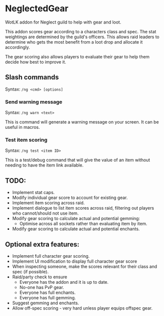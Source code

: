 # NeglectedGear
WotLK addon for Neglect guild to help with gear and loot.

This addon scores gear according to a characters class and spec. The stat weightings are determined by the guild's officers. This allows raid leaders to determine who gets the most benefit from a loot drop and allocate it accordingly.

The gear scoring also allows players to evaluate their gear to help them decide how best to improve it.

## Slash commands

Syntax: `/ng <cmd> [options]`

### Send warning message

Syntax: `/ng warn <text>`

This is command will generate a warning message on your screen. It can be useful in macros.

### Test item scoring

Syntax: `/ng test <item ID>`

This is a test/debug command that will give the value of an item without needing to have the item link available.

## TODO:
* Implement stat caps.
* Modify individual gear score to account for existing gear.
* Implement item scoring across raid.
* Implement dialogue to list item scores across raid, filtering out players who cannot/should not use item.
* Modify gear scoring to calculate actual and potential gemming:
  * Optimise across all sockets rather than evaluating item by item.
* Modify gear scoring to calculate actual and potential enchants.

## Optional extra features:
* Implement full character gear scoring.
* Implement UI modification to display full character gear score
* When inspecting someone, make the scores relevant for their class and spec (if possible).
* Raid/party check to ensure
  * Everyone has the addon and it is up to date.
  * No-one has PvP gear.
  * Everyone has full enchants.
  * Everyone has full gemming.
* Suggest gemming and enchants.
* Allow off-spec scoring - very hard unless player equips offspec gear.

